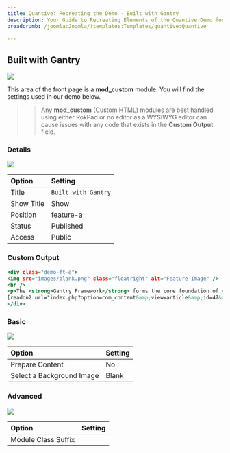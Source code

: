 ```yaml
---
title: Quantive: Recreating the Demo - Built with Gantry
description: Your Guide to Recreating Elements of the Quantive Demo for Joomla
breadcrumb: /joomla:Joomla/!templates:Templates/quantive:Quantive

---
```


Built with Gantry
-----

![][demo]

This area of the front page is a **mod_custom** module. You will find the settings used in our demo below.

>> Any **mod_custom** (Custom HTML) modules are best handled using either RokPad or no editor as a WYSIWYG editor can cause issues with any code that exists in the **Custom Output** field.

### Details

![][demo2]

| Option     | Setting             |  
| :--------- | :------------------ |  
| Title      | `Built with Gantry` |  
| Show Title | Show                |  
| Position   | feature-a           |  
| Status     | Published           |  
| Access     | Public              |  

### Custom Output

~~~ .html
<div class="demo-ft-a">
<img src="images/blank.png" class="floatright" alt="Feature Image" />
<br />
<p>The <strong>Gantry Framework</strong> forms the core foundation of <strong>Quantive</strong>, combining a complex and powerful <strong>infrastructure</strong> with an intuitive and simple <strong>control interface</strong>.</p>
[readon2 url="index.php?option=com_content&amp;view=article&amp;id=47&amp;Itemid=154"]Learn More[/readon2]
</div>
~~~

### Basic

![][demo3]

| Option                    | Setting |  
| :------------------------ | :------ |  
| Prepare Content           | No      |  
| Select a Background Image | Blank   |

### Advanced

![][demo4]

| Option              | Setting |  
| :------------------ | :------ |  
| Module Class Suffix |         |  

[demo]: assets/demo_1.jpeg
[demo2]: assets/demo_1a.jpeg
[demo3]: assets/demo_1b.jpeg
[demo4]: assets/demo_1c.jpeg
